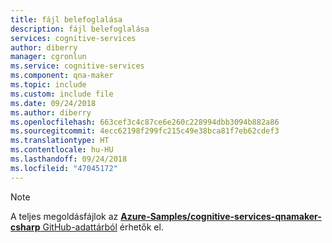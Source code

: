 ```yaml
---
title: fájl belefoglalása
description: fájl belefoglalása
services: cognitive-services
author: diberry
manager: cgronlun
ms.service: cognitive-services
ms.component: qna-maker
ms.topic: include
ms.custom: include file
ms.date: 09/24/2018
ms.author: diberry
ms.openlocfilehash: 663cef3c4c87ce6e260c228994dbb3094b882a86
ms.sourcegitcommit: 4ecc62198f299fc215c49e38bca81f7eb62cdef3
ms.translationtype: HT
ms.contentlocale: hu-HU
ms.lasthandoff: 09/24/2018
ms.locfileid: "47045172"
---
```

> [!NOTE] 
> A teljes megoldásfájlok az [**Azure-Samples/cognitive-services-qnamaker-csharp** GitHub-adattárból](https://github.com/Azure-Samples/cognitive-services-qnamaker-csharp) érhetők el.